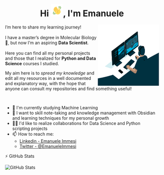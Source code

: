 <h1 align='center'>Hi <img src="Wave.gif" height='40px' width='40px'>, I'm Emanuele</h1>

<p>
<img src="giphy.gif" style="float:right;width:200px;height:200px;">
I’m here to share my learning journey!<br><br>
I have a master’s degree in Molecular Biology🧬, but now I’m an aspiring <b>Data Scientist</b>.<br><br>
Here you can find all my personal projects and those that I realized for <b>Python and Data Science</b> courses I studied. 

My aim here is to <i>spread my knowledge</i> and edit all my resources in a well documented and explanatory way, with the hope that anyone can consult my repositories and find something useful!  
</p>
<br>



- 📒 I'm currently studying Machine Learning
- 🔧 I want to skill note-taking and knowledge management with Obsidian and learning techniques for my personal growth
- 🤝🏻 I'd like to realize collaborations for Data Science and Python scripting projects
- 📫 How to reach me: 
  - [Linkedin - Emanuele Immesi](https://www.linkedin.com/in/emanuele-immesi-5004141b9/) 
  - [Twitter - @EmanueleImmesi](https://twitter.com/EmanueleImmesi)

:zap: GitHub Stats

<img align='left' alt="GitHub Stats" src="https://github-readme-stats.vercel.app/api?username=TheHextech&show_icons=true&hide_border=true&count_private=true&title_color=000000&icon_color=000000&text_color=daf7dc&bg_color=f48c06">
